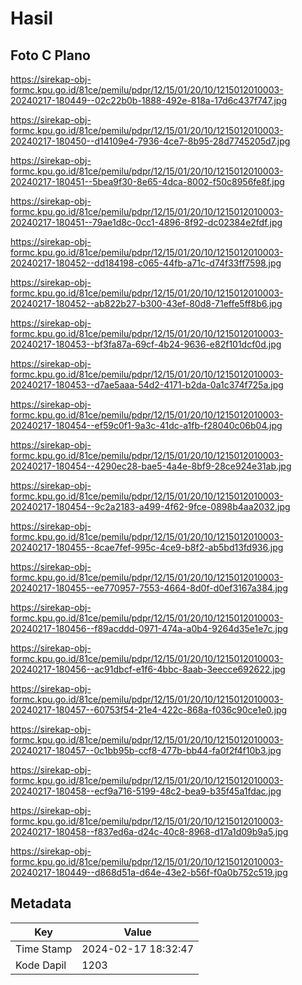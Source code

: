 # Hasil

## Foto C Plano

https://sirekap-obj-formc.kpu.go.id/81ce/pemilu/pdpr/12/15/01/20/10/1215012010003-20240217-180449--02c22b0b-1888-492e-818a-17d6c437f747.jpg

https://sirekap-obj-formc.kpu.go.id/81ce/pemilu/pdpr/12/15/01/20/10/1215012010003-20240217-180450--d14109e4-7936-4ce7-8b95-28d7745205d7.jpg

https://sirekap-obj-formc.kpu.go.id/81ce/pemilu/pdpr/12/15/01/20/10/1215012010003-20240217-180451--5bea9f30-8e65-4dca-8002-f50c8956fe8f.jpg

https://sirekap-obj-formc.kpu.go.id/81ce/pemilu/pdpr/12/15/01/20/10/1215012010003-20240217-180451--79ae1d8c-0cc1-4896-8f92-dc02384e2fdf.jpg

https://sirekap-obj-formc.kpu.go.id/81ce/pemilu/pdpr/12/15/01/20/10/1215012010003-20240217-180452--dd184198-c065-44fb-a71c-d74f33ff7598.jpg

https://sirekap-obj-formc.kpu.go.id/81ce/pemilu/pdpr/12/15/01/20/10/1215012010003-20240217-180452--ab822b27-b300-43ef-80d8-71effe5ff8b6.jpg

https://sirekap-obj-formc.kpu.go.id/81ce/pemilu/pdpr/12/15/01/20/10/1215012010003-20240217-180453--bf3fa87a-69cf-4b24-9636-e82f101dcf0d.jpg

https://sirekap-obj-formc.kpu.go.id/81ce/pemilu/pdpr/12/15/01/20/10/1215012010003-20240217-180453--d7ae5aaa-54d2-4171-b2da-0a1c374f725a.jpg

https://sirekap-obj-formc.kpu.go.id/81ce/pemilu/pdpr/12/15/01/20/10/1215012010003-20240217-180454--ef59c0f1-9a3c-41dc-a1fb-f28040c06b04.jpg

https://sirekap-obj-formc.kpu.go.id/81ce/pemilu/pdpr/12/15/01/20/10/1215012010003-20240217-180454--4290ec28-bae5-4a4e-8bf9-28ce924e31ab.jpg

https://sirekap-obj-formc.kpu.go.id/81ce/pemilu/pdpr/12/15/01/20/10/1215012010003-20240217-180454--9c2a2183-a499-4f62-9fce-0898b4aa2032.jpg

https://sirekap-obj-formc.kpu.go.id/81ce/pemilu/pdpr/12/15/01/20/10/1215012010003-20240217-180455--8cae7fef-995c-4ce9-b8f2-ab5bd13fd936.jpg

https://sirekap-obj-formc.kpu.go.id/81ce/pemilu/pdpr/12/15/01/20/10/1215012010003-20240217-180455--ee770957-7553-4664-8d0f-d0ef3167a384.jpg

https://sirekap-obj-formc.kpu.go.id/81ce/pemilu/pdpr/12/15/01/20/10/1215012010003-20240217-180456--f89acddd-0971-474a-a0b4-9264d35e1e7c.jpg

https://sirekap-obj-formc.kpu.go.id/81ce/pemilu/pdpr/12/15/01/20/10/1215012010003-20240217-180456--ac91dbcf-e1f6-4bbc-8aab-3eecce692622.jpg

https://sirekap-obj-formc.kpu.go.id/81ce/pemilu/pdpr/12/15/01/20/10/1215012010003-20240217-180457--60753f54-21e4-422c-868a-f036c90ce1e0.jpg

https://sirekap-obj-formc.kpu.go.id/81ce/pemilu/pdpr/12/15/01/20/10/1215012010003-20240217-180457--0c1bb95b-ccf8-477b-bb44-fa0f2f4f10b3.jpg

https://sirekap-obj-formc.kpu.go.id/81ce/pemilu/pdpr/12/15/01/20/10/1215012010003-20240217-180458--ecf9a716-5199-48c2-bea9-b35f45a1fdac.jpg

https://sirekap-obj-formc.kpu.go.id/81ce/pemilu/pdpr/12/15/01/20/10/1215012010003-20240217-180458--f837ed6a-d24c-40c8-8968-d17a1d09b9a5.jpg

https://sirekap-obj-formc.kpu.go.id/81ce/pemilu/pdpr/12/15/01/20/10/1215012010003-20240217-180449--d868d51a-d64e-43e2-b56f-f0a0b752c519.jpg


## Metadata

| Key        | Value               |
| ---------- | ------------------- |
| Time Stamp | 2024-02-17 18:32:47 |
| Kode Dapil | 1203                |



